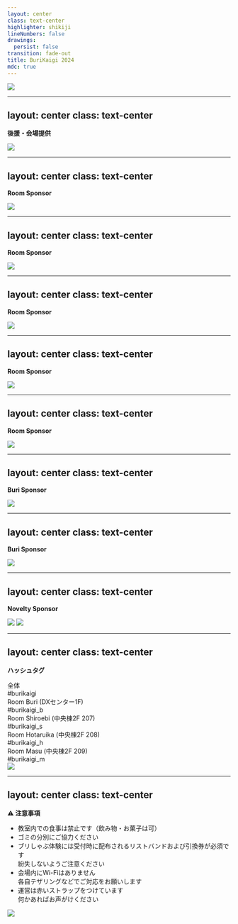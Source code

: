 ```yaml
---
layout: center
class: text-center
highlighter: shikiji
lineNumbers: false
drawings:
  persist: false
transition: fade-out
title: BuriKaigi 2024
mdc: true
---
```


<img src="/img/logo.png" class="mt-4 max-h-[60vh] max-w-[60vw]" />

---
layout: center
class: text-center
---

<b class="text-gray-500">後援・会場提供</b>

<img src="/img/sponsors/10.png" class="mt-4 max-h-[40vh] max-w-[40vw]" />

---
layout: center
class: text-center
---

<b class="text-gray-500">Room Sponsor</b>

<img src="/img/sponsors/03.png" class="mt-8 max-h-[20vh] max-w-[40vw]" />

---
layout: center
class: text-center
---

<b class="text-gray-500">Room Sponsor</b>

<img src="/img/sponsors/04.png" class="mt-8 max-h-[20vh] max-w-[40vw]" />

---
layout: center
class: text-center
---

<b class="text-gray-500">Room Sponsor</b>

<img src="/img/sponsors/05.png" class="mt-4 max-h-[20vh] max-w-[40vw]" />

---
layout: center
class: text-center
---

<b class="text-gray-500">Room Sponsor</b>

<img src="/img/sponsors/06.png" class="mt-4 max-h-[20vh] max-w-[40vw]" />

---
layout: center
class: text-center
---

<b class="text-gray-500">Room Sponsor</b>

<img src="/img/sponsors/07.png" class="mt-4 max-h-[20vh] max-w-[40vw]" />

---
layout: center
class: text-center
---

<b class="text-gray-500">Buri Sponsor</b>

<img src="/img/sponsors/01.png" class="mt-8 max-h-[20vh] max-w-[40vw]" />

---
layout: center
class: text-center
---

<b class="text-gray-500">Buri Sponsor</b>

<img src="/img/sponsors/02.png" class="mt-8 max-h-[20vh] max-w-[40vw]" />

---
layout: center
class: text-center
---

<b class="text-gray-500">Novelty Sponsor</b>

<div class="flex justify-center gap-20 mt-8">
  <img src="/img/sponsors/08.png" class="max-h-[20vh] max-w-[20vw]" />
  <img src="/img/sponsors/09.svg" class="max-h-[20vh] max-w-[20vw]" />
</div>


---
layout: center
class: text-center
---

<b class="text-2xl text-gray-500">ハッシュタグ</b>

<div class="grid grid-cols-2 gap-y-4 gap-x-4 ml-8 mt-8 text-2xl">
  <div class="justify-self-end">全体</div>
  <div class="justify-self-start">#burikaigi</div>

  <div class="justify-self-end">Room Buri (DXセンター1F)</div>
  <div class="justify-self-start">#burikaigi_b</div>

  <div class="justify-self-end">Room Shiroebi (中央棟2F 207)</div>
  <div class="justify-self-start">#burikaigi_s</div>

  <div class="justify-self-end">Room Hotaruika (中央棟2F 208)</div>
  <div class="justify-self-start">#burikaigi_h</div>

  <div class="justify-self-end">Room Masu (中央棟2F 209)</div>
  <div class="justify-self-start">#burikaigi_m</div>
</div>

<img src="/img/logo.png" class="absolute right-2 bottom-2 max-h-[20vh] max-w-[20vw]" />


---
layout: center
class: text-center
---

<b class="text-2xl text-red-500">⚠️ 注意事項</b>

<ul class="text-left gap-2 mt-8 grid text-xl">
  <li>教室内での食事は禁止です（飲み物・お菓子は可）</li>
  <li>ゴミの分別にご協力ください</li>
  <li>ブリしゃぶ体験には受付時に配布されるリストバンドおよび引換券が必須です<br />紛失しないようご注意ください</li>
  <li>会場内にWi-Fiはありません<br />各自テザリングなどでご対応をお願いします</li>
  <li>運営は赤いストラップをつけています<br />何かあればお声がけください</li>
</ul>

<img src="/img/logo.png" class="absolute right-2 bottom-2 max-h-[20vh] max-w-[20vw]" />
